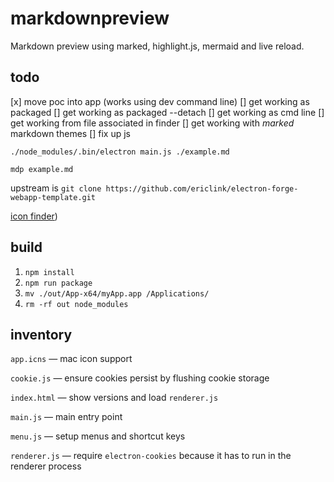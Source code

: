# **m**ark**d**own**p**review

Markdown preview using marked, highlight.js, mermaid and live reload.

## todo

[x] move poc into app (works using dev command line)
[] get working as packaged
[] get working as packaged --detach
[] get working as cmd line
[] get working from file associated in finder
[] get working with *marked* markdown themes
[] fix up js

`./node_modules/.bin/electron main.js ./example.md`

`mdp example.md`

upstream is `git clone https://github.com/ericlink/electron-forge-webapp-template.git`

[icon finder](https://www.easyicon.net/language.en/))

## build
1. `npm install`
1. `npm run package`
1. `mv ./out/App-x64/myApp.app /Applications/`
1. `rm -rf out node_modules`

## inventory

`app.icns` &mdash; mac icon support

`cookie.js` &mdash; ensure cookies persist by flushing cookie storage

`index.html` &mdash; show versions and load `renderer.js`

`main.js` &mdash; main entry point

`menu.js` &mdash; setup menus and shortcut keys

`renderer.js` &mdash; require `electron-cookies` because it has to run in the renderer process
